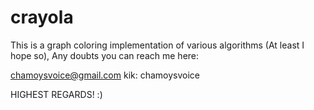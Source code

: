 # crayola

This is a graph coloring implementation of various algorithms
(At least I hope so), Any doubts you can reach me here:

chamoysvoice@gmail.com
kik: chamoysvoice

HIGHEST REGARDS! :)